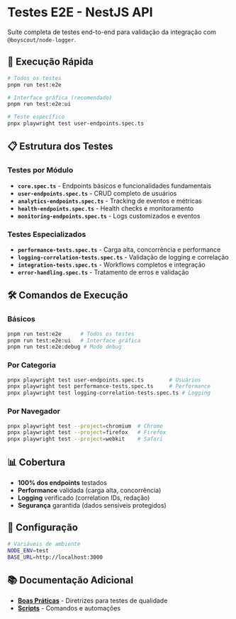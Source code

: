 # Testes E2E - NestJS API

Suíte completa de testes end-to-end para validação da integração com `@boyscout/node-logger`.

## 🚀 Execução Rápida

```bash
# Todos os testes
pnpm run test:e2e

# Interface gráfica (recomendado)
pnpm run test:e2e:ui

# Teste específico
pnpx playwright test user-endpoints.spec.ts
```

## 📋 Estrutura dos Testes

### **Testes por Módulo**
- **`core.spec.ts`** - Endpoints básicos e funcionalidades fundamentais
- **`user-endpoints.spec.ts`** - CRUD completo de usuários
- **`analytics-endpoints.spec.ts`** - Tracking de eventos e métricas
- **`health-endpoints.spec.ts`** - Health checks e monitoramento
- **`monitoring-endpoints.spec.ts`** - Logs customizados e eventos

### **Testes Especializados**
- **`performance-tests.spec.ts`** - Carga alta, concorrência e performance
- **`logging-correlation-tests.spec.ts`** - Validação de logging e correlação
- **`integration-tests.spec.ts`** - Workflows completos e integração
- **`error-handling.spec.ts`** - Tratamento de erros e validação

## 🛠️ Comandos de Execução

### **Básicos**
```bash
pnpm run test:e2e      # Todos os testes
pnpm run test:e2e:ui   # Interface gráfica
pnpm run test:e2e:debug # Modo debug
```

### **Por Categoria**
```bash
pnpx playwright test user-endpoints.spec.ts        # Usuários
pnpx playwright test performance-tests.spec.ts     # Performance
pnpx playwright test logging-correlation-tests.spec.ts # Logging
```

### **Por Navegador**
```bash
pnpx playwright test --project=chromium  # Chrome
pnpx playwright test --project=firefox   # Firefox
pnpx playwright test --project=webkit    # Safari
```

## 📊 Cobertura

- **100% dos endpoints** testados
- **Performance** validada (carga alta, concorrência)
- **Logging** verificado (correlation IDs, redação)
- **Segurança** garantida (dados sensíveis protegidos)

## 🔧 Configuração

```bash
# Variáveis de ambiente
NODE_ENV=test
BASE_URL=http://localhost:3000
```

## 📚 Documentação Adicional

- **[Boas Práticas](./BEST_PRACTICES.md)** - Diretrizes para testes de qualidade
- **[Scripts](../scripts/README.md)** - Comandos e automações
